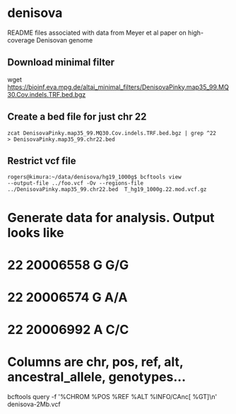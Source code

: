 # denisova
README files associated with data from Meyer et al paper on high-coverage 
Denisovan genome

## Download minimal filter
wget https://bioinf.eva.mpg.de/altai_minimal_filters/DenisovaPinky.map35_99.MQ30.Cov.indels.TRF.bed.bgz

## Create a bed file for just chr 22

    zcat DenisovaPinky.map35_99.MQ30.Cov.indels.TRF.bed.bgz | grep ^22
    > DenisovaPinky.map35_99.chr22.bed

## Restrict vcf file

    rogers@kimura:~/data/denisova/hg19_1000g$ bcftools view
    --output-file ../foo.vcf -Ov --regions-file
    ../DenisovaPinky.map35_99.chr22.bed  T_hg19_1000g.22.mod.vcf.gz

# Generate data for analysis. Output looks like
# 22 20006558 G G/G
# 22 20006574 G A/A
# 22 20006992 A C/C
# Columns are chr, pos, ref, alt, ancestral_allele, genotypes...
bcftools query -f '%CHROM %POS %REF %ALT %INFO/CAnc[ %GT]\n' denisova-2Mb.vcf
